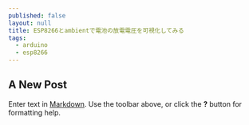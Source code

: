```yaml
---
published: false
layout: null
title: ESP8266とambientで電池の放電電圧を可視化してみる
tags:
  - arduino
  - esp8266
---
```

## A New Post

Enter text in [Markdown](http://daringfireball.net/projects/markdown/). Use the toolbar above, or click the **?** button for formatting help.
